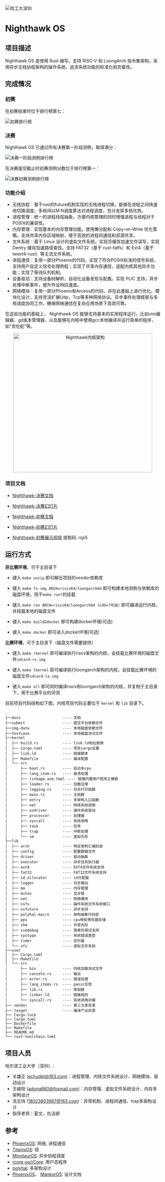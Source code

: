 ![哈工大深圳](./docs/assets/hitsz-logo.jpg)

# Nighthawk OS

## 项目描述

Nighthawk OS 是使用 Rust 编写，支持 RISC-V 和 LoongArch 指令集架构，采用异步无栈协程架构的操作系统，追求系统功能的标准化和完备性。

## 完成情况

### 初赛

在初赛结束时位于排行榜第七：

![初赛排行榜](./docs/assets/pre_leaderboard.jpeg)

### 决赛

Nighthawk OS 已通过所有决赛第一阶段测例，取得满分：

![决赛一阶段测例排行榜](./docs/assets/final_1_leaderboard.jpeg)

在决赛提交截止时初赛测例分数位于排行榜第一：

![决赛初赛测例排行榜](./docs/assets/final_pre_leaderboard.jpeg)

### 功能介绍

- 无栈协程：基于rust的future机制实现的无栈进程切换，能够在进程之间快速地切换调度，多核间以M:N调度算法对进程调度，充分发挥多核优势。
- 进程管理：统一的进程线程抽象，方便内核管理的同时增强进程与线程对于POSIX的兼容性。
- 内存管理：实现基本的内存管理功能。使用懒分配和 Copy-on-Write 优化策略。支持共享内存区域映射，便于高效的进程间通信和资源共享。
- 文件系统：基于 Linux 设计的虚拟文件系统。实现页缓存加速文件读写，实现 Dentry 缓存加速路径查找。支持 FAT32（基于 rust-fatfs）和 Ext4（基于 lwext4-rust）等主流文件系统。
- 进程通信：复用一部分Phoenix的代码，实现了符合POSIX标准的信号系统，支持用户自定义信号处理例程；实现了共享内存通信，适配内核其他异步功能；实现了等待队列机制。
- 设备驱动：支持设备树解析，自动化设备发现与配置。实现 PLIC 支持，异步处理中断事件，提升外设响应速度。
- 网络模块：复用一部分Phoenix和Arceos的代码，并在此基础上进行优化。模块化设计，支持灵活扩展Udp，Tcp等多种网络协议。异步事件处理框架与多核调度协同工作，确保网络通信在复杂应用场景下高效可靠。

在这些功能的基础上， Nighthawk OS 能够支持基本的实用程序运行，比如vim编辑器、git版本管理器，以及能够在内核中使用gcc本地编译并运行简单的程序，如“贪吃蛇”等。

<div align="center">
  <img src="./docs/assets/Nighthawk-design.jpg" alt="Nighthawk内核架构" width="450"/>
</div>

### 项目文档

- [Nighthawk-决赛文档](./NighthawkOS决赛文档.pdf)

- [Nighthawk-决赛幻灯片](./NighthawkOS决赛幻灯片.pptx)

- [Nighthawk-初赛文档](./NighthawkOS初赛文档.pdf)

- [Nighthawk-初赛幻灯片](./NighthawkOS初赛幻灯片.pptx)

- [Nighthawk-初赛展示视频](https://pan.baidu.com/s/1VokWbcV22oiYtDVE2q8Nyg) 提取码: rqs5

## 运行方式

**非比赛环境**，可于主目录下

- 键入 `make unzip` 即可解压项目的vendor依赖库

- 键入 `make fs-img ARCH=riscv64/loongarch64` 即可构建本地测例与依赖库的磁盘环境，用于`make run*`的挂载

- 键入 `make run ARCH=riscv64/loongarch64 (LOG=?可选)` 即可编译运行内核，并挂载本地的磁盘文件

- 键入 `make build2docker` 即可构建docker环境(可选)

- 键入 `make docker` 即可进入docker环境(可选)

**比赛环境**，可于主目录下（磁盘文件需要提供）

- 键入 `make rkernel` 即可编译执行riscv架构的内核，会挂载比赛环境的磁盘文件`sdcard-rv.img`

- 键入 `make lkernel` 即可编译执行loongarch架构的内核，会挂载比赛环境的磁盘文件`sdcard-la.img`

- 键入 `make all` 即可同时编译riscv和loongarch架构的内核，并复制于主目录下，用于比赛平台的评测

目前项目代码结构如下图，内核项目代码主要位于 `kernel` 和 `lib` 目录下。

```
.
├──docs                   ---- 文档
├──submit                 ---- 提交平台依赖文件
├──img-data               ---- 本地磁盘依赖文件
├──testcase               ---- 本地磁盘测试文件
├──kernel
│  ├── build.rs           ---- link.ld地址替换
│  ├── Cargo.toml         ---- 项目cargo设置
│  ├── link.ld            ---- 链接脚本
│  ├── Makefile           ---- 编译配置
│  └── src
│      ├── boot.rs        ---- 启动多cpu 
│      ├── lang_item.rs   ---- 崩溃处理
│      ├── linkapp.asm.tmpl ---- 链接内置用户程序之模板
│      ├── loader.rs      ---- 加载应用
│      ├── logging.rs     ---- 日志打印函数
│      ├── main.rs        ---- 主函数
│      ├── entry          ---- 多架构入口函数
│      ├── net            ---- 网络系统调用
│      ├── osdriver       ---- 操作系统驱动
│      ├── processor      ---- 处理器
│      ├── syscall        ---- 系统调用
│      ├── task           ---- 任务
│      ├── trap           ---- 中断处理
│      └── vm             ---- 虚拟内存
├──lib
│  ├── arch               ---- 特定架构汇编封装
│  ├── config             ---- 配置数据文件
│  ├── driver             ---- 驱动抽象
│  ├── executor           ---- 异步任务执行器
│  ├── ext4               ---- EXT4文件系统支持
│  ├── fat32              ---- FAT32文件系统支持
│  ├── id_allocator       ---- id分配器
│  ├── logger             ---- 日志输出
│  ├── mm                 ---- 内存管理
│  ├── mutex              ---- 互斥锁         
│  ├── net                ---- 网络模块      
│  ├── osfs               ---- 操作系统文件系统接口
│  ├── osfuture           ---- 异步支持
│  ├── polyhal-macro      ---- 架构抽象代码宏  
│  ├── pps                ---- cpu特权寄存器存储
│  ├── shm                ---- 共享内存
│  ├── simdebug           ---- 简单的调试支持
│  ├── systype            ---- 系统错误类型    
│  ├── timer              ---- 定时器
│  └── vfs                ---- 虚拟文件系统
├──user                                      
│  ├── Cargo.toml
│  ├── Makefile
│  └── src
│      ├── bin            ---- 内核加载测试文件
│      ├── console.rs     ---- 输出
│      ├── error.rs       ---- 错误处理
│      ├── lang_items.rs  ---- panic实现
│      ├── lib.rs         ---- 库函数
│      ├── linker.ld      ---- 链接规则
│      └── syscall.rs     ---- 系统调用对接    
├── vendor                ---- 第三方库目录
├── target                ---- 编译产出目录
├── Cargo.lock
├── Cargo.toml
├── Dockerfile
├── Makefile
├── README.md
└── rust-toolchain.toml
```

## 项目人员

哈尔滨工业大学（深圳）:

- 关雄正 (<echudet@163.com>)：进程管理、内核文件系统设计、网络模块、驱动设计
- 王峻阳 (<adong660@foxmail.com>)：内存管理、虚拟文件系统设计、内存多架构设计
- 冼志炜 (<18023803967@163.com>)：异常机制、进程间通信、trap多架构设计
- 指导老师：夏文，仇洁婷

## 参考

- [PhoenixOS](https://github.com/oscomp/first-prize-osk2024-phoenix): 网络, 进程通信
- [TitanixOS](https://gitlab.eduxiji.net/202318123101314/oskernel2023-Titanix): 锁
- [MinotaurOS](https://github.com/oscomp/first-prize-osk2024-minotauros): 异步协程调度
- [rcore-os/rCore](https://github.com/rcore-os/rCore): 用户态程序
- [polyhal](https://github.com/Byte-OS/polyhal): 多架构设计
- [PhoenixOS](https://github.com/oscomp/first-prize-osk2024-phoenix)、 [MankorOS](https://gitlab.eduxiji.net/MankorOS/OSKernel2023-MankorOS): 设计文档
